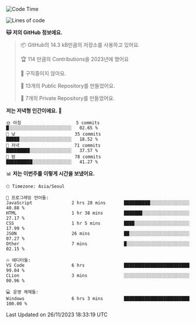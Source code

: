   <!--START_SECTION:waka-->
![Code Time](http://img.shields.io/badge/Code%20Time-283%20hrs-blue)

![Lines of code](https://img.shields.io/badge/%EC%A0%80%EB%8A%94%20%EC%97%AC%ED%83%9C%EA%B9%8C%EC%A7%80%20-175.4%20thousand%20%EC%A4%84%EC%9D%98%20%EC%BD%94%EB%93%9C%EB%A5%BC%20%EC%9E%91%EC%84%B1%ED%96%88%EC%96%B4%EC%9A%94.-blue)

**🐱 저의 GitHub 정보에요.** 

> 📦 GitHub의 14.3 kB만큼의 저장소를 사용하고 있어요. 
 > 
> 🏆 114 만큼의 Contributions을 2023년에 했어요
 > 
> 🚫 구직중이지 않아요.
 > 
> 📜 13개의 Public Repository를 만들었어요. 
 > 
> 🔑 7개의 Private Repository를 만들었어요. 
 > 
**저는 저녁형 인간이에요. 🦉** 

```text
🌞 아침                     5 commits           █░░░░░░░░░░░░░░░░░░░░░░░░   02.65 % 
🌆 낮　                     35 commits          █████░░░░░░░░░░░░░░░░░░░░   18.52 % 
🌃 저녁                     71 commits          █████████░░░░░░░░░░░░░░░░   37.57 % 
🌙 밤　                     78 commits          ██████████░░░░░░░░░░░░░░░   41.27 % 
```


📊 **저는 이번주를 이렇게 시간을 보냈어요.** 

```text
🕑︎ Timezone: Asia/Seoul

💬 프로그래밍 언어들: 
JavaScript               2 hrs 28 mins       ██████████░░░░░░░░░░░░░░░   40.88 % 
HTML                     1 hr 38 mins        ███████░░░░░░░░░░░░░░░░░░   27.17 % 
CSS                      1 hr 5 mins         ████░░░░░░░░░░░░░░░░░░░░░   17.99 % 
JSON                     26 mins             ██░░░░░░░░░░░░░░░░░░░░░░░   07.27 % 
Other                    7 mins              █░░░░░░░░░░░░░░░░░░░░░░░░   02.15 % 

🔥 에디터들: 
VS Code                  6 hrs               █████████████████████████   99.04 % 
CLion                    3 mins              ░░░░░░░░░░░░░░░░░░░░░░░░░   00.96 % 

💻 운영 체제들: 
Windows                  6 hrs 3 mins        █████████████████████████   100.00 % 
```


 Last Updated on 26/11/2023 18:33:19 UTC
<!--END_SECTION:waka-->
